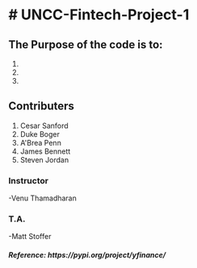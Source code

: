 <H1># UNCC-Fintech-Project-1</H1>
<H2> The Purpose of the code is to:</H2>
<ol>
  <li> </li>
  <li> </li>
  <li> </li>
</ol>

<H2> Contributers</H2>
<ol>
  <li>Cesar Sanford</li>
  <li>Duke Boger</li>
  <li>A'Brea Penn</li>
  <li>James Bennett</li>
  <li>Steven Jordan</li>
</ol>



<H3> Instructor</H3>
-Venu Thamadharan
<H3> T.A.</H3>
-Matt Stoffer

<h5>Reference:
 https://pypi.org/project/yfinance/
